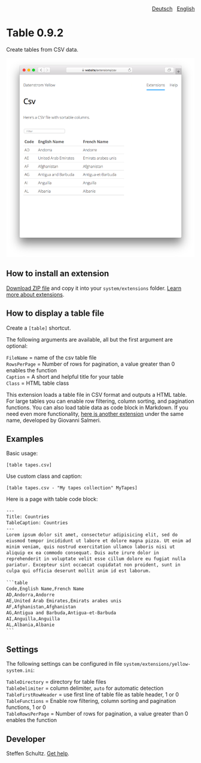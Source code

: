 <p align="right"><a href="README-de.md">Deutsch</a> &nbsp; <a href="README.md">English</a></p>

# Table 0.9.2

Create tables from CSV data.

<p align="center"><img src="SCREENSHOT.png" alt="Screenshot"></p>

## How to install an extension

[Download ZIP file](https://github.com/schulle4u/yellow-table/archive/refs/heads/main.zip) and copy it into your `system/extensions` folder. [Learn more about extensions](https://github.com/annaesvensson/yellow-update).

## How to display a table file

Create a `[table]` shortcut. 

The following arguments are available, all but the first argument are optional:

`FileName` = name of the csv table file  
`RowsPerPage` = Number of rows for pagination, a value greater than 0 enables the function  
`Caption` = A short and helpful title for your table  
`Class` = HTML table class  

This extension loads a table file in CSV format and outputs a HTML table. For large tables you can enable row filtering, column sorting, and pagination functions. You can also load table data as code block in Markdown. If you need even more functionality, [here is another extension](https://github.com/GiovanniSalmeri/yellow-table) under the same name, developed by Giovanni Salmeri. 

## Examples

Basic usage:

    [table tapes.csv]

Use custom class and caption: 

    [table tapes.csv - "My tapes collection" MyTapes]

Here is a page with table code block: 

~~~
---
Title: Countries
TableCaption: Countries
---
Lorem ipsum dolor sit amet, consectetur adipisicing elit, sed do eiusmod tempor incididunt ut labore et dolore magna pizza. Ut enim ad minim veniam, quis nostrud exercitation ullamco laboris nisi ut aliquip ex ea commodo consequat. Duis aute irure dolor in reprehenderit in voluptate velit esse cillum dolore eu fugiat nulla pariatur. Excepteur sint occaecat cupidatat non proident, sunt in culpa qui officia deserunt mollit anim id est laborum.

```table
Code,English Name,French Name
AD,Andorra,Andorre
AE,United Arab Emirates,Emirats arabes unis
AF,Afghanistan,Afghanistan
AG,Antigua and Barbuda,Antigua-et-Barbuda
AI,Anguilla,Anguilla
AL,Albania,Albanie
```
~~~

## Settings

The following settings can be configured in file `system/extensions/yellow-system.ini`:

`TableDirectory` = directory for table files  
`TableDelimiter` = column delimiter, `auto` for automatic detection  
`TableFirstRowHeader` = use first line of table file as table header, 1 or 0  
`TableFunctions` = Enable row filtering, column sorting and pagination functions, 1 or 0  
`TableRowsPerPage` = Number of rows for pagination, a value greater than 0 enables the function  

## Developer

Steffen Schultz. [Get help](https://datenstrom.se/yellow/help/).
